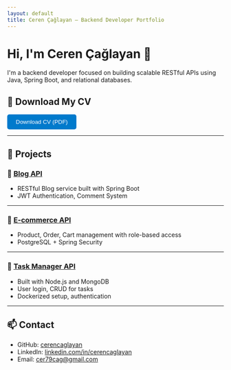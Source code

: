 ```yaml
---
layout: default
title: Ceren Çağlayan – Backend Developer Portfolio
---
```


# Hi, I'm Ceren Çağlayan 👋

I'm a backend developer focused on building scalable RESTful APIs using Java, Spring Boot, and relational databases.

<h2>📄 Download My CV</h2>
<a href="CerenCaglayan_CV.pdf" download>
  <button style="padding:10px 20px; background-color:#007acc; color:white; border:none; border-radius:5px;">
    Download CV (PDF)
  </button>
</a>


---


## 🚀 Projects

### 📌 [Blog API](https://github.com/cerencaglayan/blog-api)
- RESTful Blog service built with Spring Boot  
- JWT Authentication, Comment System  

---

### 📌 [E-commerce API](https://github.com/cerencaglayan/ecommerce-api)
- Product, Order, Cart management with role-based access  
- PostgreSQL + Spring Security  

---

### 📌 [Task Manager API](https://github.com/cerencaglayan/task-manager)
- Built with Node.js and MongoDB  
- User login, CRUD for tasks  
- Dockerized setup, authentication

---

## 📫 Contact

- GitHub: [cerencaglayan](https://github.com/cerencaglayan)  
- LinkedIn: [linkedin.com/in/cerencaglayan](https://linkedin.com/in/cerencaglayan)  
- Email: cer79cag@gmail.com
